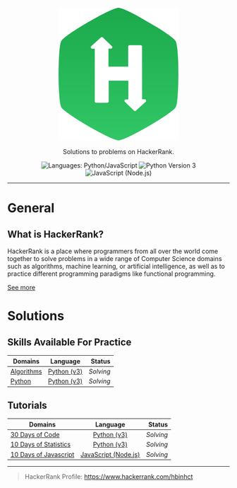 <p align="center">
    <a href="https://www.hackerrank.com/" style="max-height: 100px">
        <img src="./hackerrank-brand.svg" alt="HackerRank">
    </a>
</p>
<p align="center">
    Solutions to problems on HackerRank.
</p>
<p align="center">
    <img alt="Languages: Python/JavaScript" src="https://img.shields.io/badge/Languages-Python/JavaScript-informational?style=flat-square">
    <img alt="Python Version 3" src="https://img.shields.io/badge/Python-3-informational?logo=Python&logoColor=informational&style=flat-square"/>
	<img alt="JavaScript (Node.js)" src="https://img.shields.io/badge/JavaScript-Node.js-brightgreen?logo=Node.js&logoColor=success&style=flat-square">
</p>

___
# General

## What is HackerRank?

HackerRank is a place where programmers from all over the world come together to solve problems in a wide range of 
Computer Science domains such as algorithms, machine learning, or artificial intelligence, as well as to practice 
different programming paradigms like functional programming.

[See more](https://www.hackerrank.com/faq)

# Solutions

## Skills Available For Practice

| Domains                              | Language                               | Status    |
| ------------------------------------ |:--------------------------------------:| ---------:|
| [Algorithms](./Algorithms/README.md) | [Python (v3)](https://www.python.org) | _Solving_ |
| [Python](./Python/README.md)         | [Python (v3)](https://www.python.org) | _Solving_ |

## Tutorials

| Domains                                                          | Language                                   | Status    |
| ---------------------------------------------------------------- |:------------------------------------------:| ---------:|
| [30 Days of Code](./30%20Days%20of%20Code/README.md)             | [Python (v3)](https://www.python.org)      | _Solving_ |
| [10 Days of Statistics](./10%20Days%20of%20Statistics/README.md) | [Python (v3)](https://www.python.org)      | _Solving_ |
| [10 Days of Javascript](./10%20Days%20of%20Javascript/README.md) | [JavaScript (Node.js)](https://nodejs.org) | _Solving_ |

---

> HackerRank Profile: https://www.hackerrank.com/hbinhct
